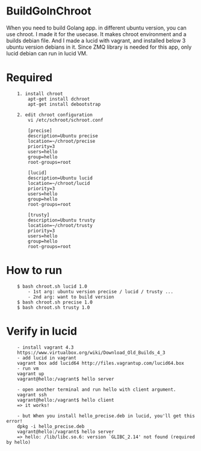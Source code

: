 # BuildGoInChroot

When you need to build Golang app. in different ubuntu version, you can use chroot. I made it for the usecase. It makes chroot environment and a builds debian file. And I made a lucid with vagrant, and installed below 3 ubuntu version debians in it. Since ZMQ library is needed for this app, only lucid debian can run in lucid VM.

# Required
```
	1. install chroot
		apt-get install dchroot
		apt-get install debootstrap
		
	2. edit chroot configuration
		vi /etc/schroot/schroot.conf
		
		[precise]
		description=Ubuntu precise
		location=~/chroot/precise
		priority=3
		users=hello
		group=hello
		root-groups=root
		
		[lucid]
		description=Ubuntu lucid
		location=~/chroot/lucid
		priority=3
		users=hello
		group=hello
		root-groups=root
		
		[trusty]
		description=Ubuntu trusty
		location=~/chroot/trusty
		priority=3
		users=hello
		group=hello
		root-groups=root
```

# How to run
```
	$ bash chroot.sh lucid 1.0
		- 1st arg: ubuntu version precise / lucid / trusty ...
		- 2nd arg: want to build version
	$ bash chroot.sh precise 1.0
	$ bash chroot.sh trusty 1.0
```

# Verify in lucid
```
	- install vagrant 4.3
	https://www.virtualbox.org/wiki/Download_Old_Builds_4_3
	- add lucid in vagrant
	vagrant box add lucid64 http://files.vagrantup.com/lucid64.box
	- run vm
	vagrant up
	vagrant@hello:/vagrant$ hello server
	
	- open another terminal and run hello with client argument.
	vagrant ssh
	vagrant@hello:/vagrant$ hello client
	=> it works!
	 
	- but When you install hello_precise.deb in lucid, you'll get this error! 
	dpkg -i hello_precise.deb
	vagrant@hello:/vagrant$ hello server
	=> hello: /lib/libc.so.6: version `GLIBC_2.14' not found (required by hello)
	
```



